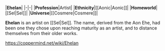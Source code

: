 |**Ehelan**|
|-|-|
|**Profession**|Artist|
|**Ethnicity**|[[Aonic\|Aonic]]|
|**Homeworld**|[[Sel\|Sel]]|
|**Universe**|[[Cosmere\|Cosmere]]|

**Ehelan** is an artist on [[Sel\|Sel]]. The name, derived from the Aon Ehe, had been one they chose upon reaching maturity as an artist, and to distance themselves from their older works.



https://coppermind.net/wiki/Ehelan